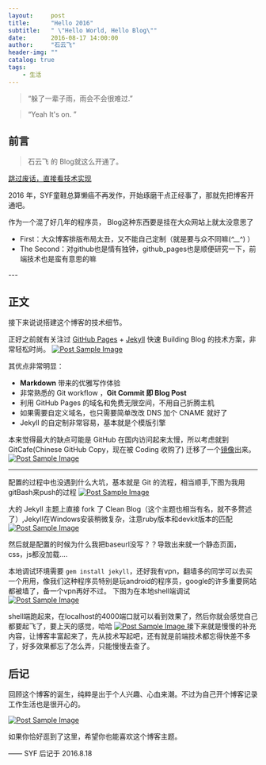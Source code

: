 ```yaml
---
layout:     post
title:      "Hello 2016"
subtitle:   " \"Hello World, Hello Blog\""
date:       2016-08-17 14:00:00
author:     "石云飞"
header-img: ""
catalog: true
tags:
    - 生活
---
```

>  “躲了一辈子雨，雨会不会很难过.”

> “Yeah It's on. ”


## 前言

>石云飞 的 Blog就这么开通了。

[跳过废话，直接看技术实现 ](#build) 



2016 年，SYF童鞋总算懒癌不再发作，开始琢磨干点正经事了，那就先把博客开通吧。


作为一个混了好几年的程序员， Blog这种东西要是挂在大众网站上就太没意思了

 -  First：大众博客排版布局太丑，又不能自己定制（就是要与众不同嘛(*^__^*) ）
 -  The Second：对github也是情有独钟，github_pages也是顺便研究一下，前端技术也是蛮有意思的嘛





<p id = "build"></p>
---

## 正文

接下来说说搭建这个博客的技术细节。  

正好之前就有关注过 [GitHub Pages](https://pages.github.com/) + [Jekyll](http://jekyllrb.com/) 快速 Building Blog 的技术方案，非常轻松时尚。
<a href="#">
    <img src="{{ site.baseurl }}/img/jk.jpg" alt="Post Sample Image">
</a>

其优点非常明显：

* **Markdown** 带来的优雅写作体验
* 非常熟悉的 Git workflow ，**Git Commit 即 Blog Post**
* 利用 GitHub Pages 的域名和免费无限空间，不用自己折腾主机
* 如果需要自定义域名，也只需要简单改改 DNS 加个 CNAME 就好了 
* Jekyll 的自定制非常容易，基本就是个模版引擎



本来觉得最大的缺点可能是 GitHub 在国内访问起来太慢，所以考虑就到 GitCafe(Chinese GitHub Copy，现在被 Coding 收购了) 迁移了一个[镜像](http://huxpro.coding.me)出来。
<a href="#">
    <img src="{{ site.baseurl }}/img/IMG_3144.PNG" alt="Post Sample Image">
</a>




---

配置的过程中也没遇到什么大坑，基本就是 Git 的流程，相当顺手,下图为我用gitBash来push的过程
<a href="#">
    <img src="{{ site.baseurl }}/img/git1.jpg" alt="Post Sample Image">
</a>

大的 Jekyll 主题上直接 fork 了 Clean Blog（这个主题也相当有名，就不多赘述了）,Jekyll在Windows安装稍微复杂，注意ruby版本和devkit版本的匹配
<a href="#">
    <img src="{{ site.baseurl }}/img/jk2.jpg" alt="Post Sample Image">
</a>

然后就是配置的时候为什么我把baseurl没写？？导致出来就一个静态页面，css，js都没加载....


本地调试环境需要 `gem install jekyll`，还好我有vpn，翻墙多的同学可以去买一个用用，像我们这种程序员特别是玩android的程序员，google的许多重要网站都被墙了，备一个vpn再好不过。
下图为在本地shell端调试
<a href="#">
    <img src="{{ site.baseurl }}/img/keyllSever.jpg" alt="Post Sample Image">
</a>

shell端跑起来，在localhost的4000端口就可以看到效果了，然后你就会感觉自己都要起飞了，要上天的感觉，哈哈
<a href="#">
    <img src="{{ site.baseurl }}/img/fly.jpg" alt="Post Sample Image">
</a>
接下来就是慢慢的补充内容，让博客丰富起来了，先从技术写起吧，还有就是前端技术都忘得快差不多了，好多效果都忘了怎么弄，只能慢慢去查了。


## 后记

回顾这个博客的诞生，纯粹是出于个人兴趣、心血来潮。不过为自己开个博客记录工作生活也是很开心的。

<a href="#">
    <img src="{{ site.baseurl }}/img/post-bg-hello-2016.JPG" alt="Post Sample Image">
</a>

如果你恰好逛到了这里，希望你也能喜欢这个博客主题。

—— SYF 后记于 2016.8.18


